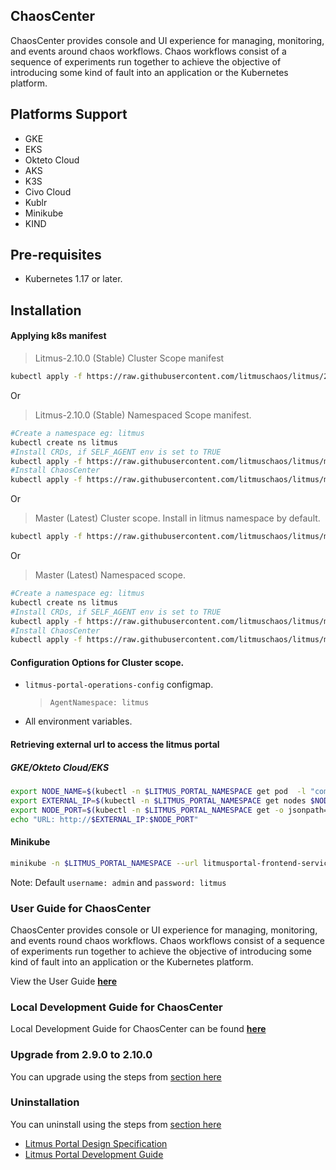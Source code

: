 ## **ChaosCenter**

ChaosCenter provides console and UI experience for managing, monitoring, and events around chaos workflows. Chaos workflows consist of a sequence of experiments run together to achieve the objective of introducing some kind of fault into an application or the Kubernetes platform.

## **Platforms Support**

- GKE
- EKS
- Okteto Cloud
- AKS
- K3S
- Civo Cloud
- Kublr
- Minikube
- KIND

## **Pre-requisites**

- Kubernetes 1.17 or later.

## **Installation**

#### Applying k8s manifest

> Litmus-2.10.0 (Stable) Cluster Scope manifest

```bash
kubectl apply -f https://raw.githubusercontent.com/litmuschaos/litmus/2.10.0/mkdocs/docs/2.10.0/litmus-2.10.0.yaml
```

Or

> Litmus-2.10.0 (Stable) Namespaced Scope manifest.

```bash
#Create a namespace eg: litmus
kubectl create ns litmus
#Install CRDs, if SELF_AGENT env is set to TRUE
kubectl apply -f https://raw.githubusercontent.com/litmuschaos/litmus/master/mkdocs/docs/2.10.0/litmus-portal-crds-2.10.0.yml
#Install ChaosCenter
kubectl apply -f https://raw.githubusercontent.com/litmuschaos/litmus/master/mkdocs/docs/2.10.0/litmus-namespaced-2.10.0.yaml -n litmus
```

Or

> Master (Latest) Cluster scope. Install in litmus namespace by default.

```bash
kubectl apply -f https://raw.githubusercontent.com/litmuschaos/litmus/master/litmus-portal//manifests/cluster-k8s-manifest.yml
```

Or

> Master (Latest) Namespaced scope.

```bash
#Create a namespace eg: litmus
kubectl create ns litmus
#Install CRDs, if SELF_AGENT env is set to TRUE
kubectl apply -f https://raw.githubusercontent.com/litmuschaos/litmus/master/litmus-portal/manifests/litmus-portal-crds.yml
#Install ChaosCenter
kubectl apply -f https://raw.githubusercontent.com/litmuschaos/litmus/master/litmus-portal//manifests/namespace-k8s-manifest.yml -n litmus
```

#### Configuration Options for Cluster scope.

- `litmus-portal-operations-config` configmap.

  > `AgentNamespace: litmus`

- All environment variables.


#### Retrieving external url to access the litmus portal

##### GKE/Okteto Cloud/EKS

```bash
export NODE_NAME=$(kubectl -n $LITMUS_PORTAL_NAMESPACE get pod  -l "component=litmusportal-frontend" -o=jsonpath='{.items[*].spec.nodeName}')
export EXTERNAL_IP=$(kubectl -n $LITMUS_PORTAL_NAMESPACE get nodes $NODE_NAME -o jsonpath='{.status.addresses[?(@.type=="ExternalIP")].address}')
export NODE_PORT=$(kubectl -n $LITMUS_PORTAL_NAMESPACE get -o jsonpath="{.spec.ports[0].nodePort}" services litmusportal-frontend-service)
echo "URL: http://$EXTERNAL_IP:$NODE_PORT"
```

#### Minikube

```bash
minikube -n $LITMUS_PORTAL_NAMESPACE --url litmusportal-frontend-service
```

Note: Default `username: admin` and `password: litmus`

### **User Guide for ChaosCenter**

ChaosCenter provides console or UI experience for managing, monitoring, and events round chaos workflows. Chaos workflows consist of a sequence of experiments run together to achieve the objective of introducing some kind of fault into an application or the Kubernetes platform.

View the User Guide <b>[here](https://docs.litmuschaos.io/)</b>

### **Local Development Guide for ChaosCenter**
Local Development Guide for ChaosCenter can be found <b>[here](https://github.com/litmuschaos/litmus/wiki/ChaosCenter-Development-Guide)</b>

### **Upgrade from 2.9.0 to 2.10.0**

You can upgrade using the steps from [section here](https://docs.litmuschaos.io/docs/user-guides/upgrade)

### **Uninstallation**

You can uninstall using the steps from [section here](http://docs.litmuschaos.io//docs/user-guides/uninstall-litmus)

- <a href="https://github.com/litmuschaos/litmus/wiki/Litmus-Portal-design-specification" target="_blank">Litmus Portal Design Specification</a><br>
- <a href="https://github.com/litmuschaos/litmus/wiki/Litmus-Portal-Development-Guide" target="_blank">Litmus Portal Development Guide</a>
